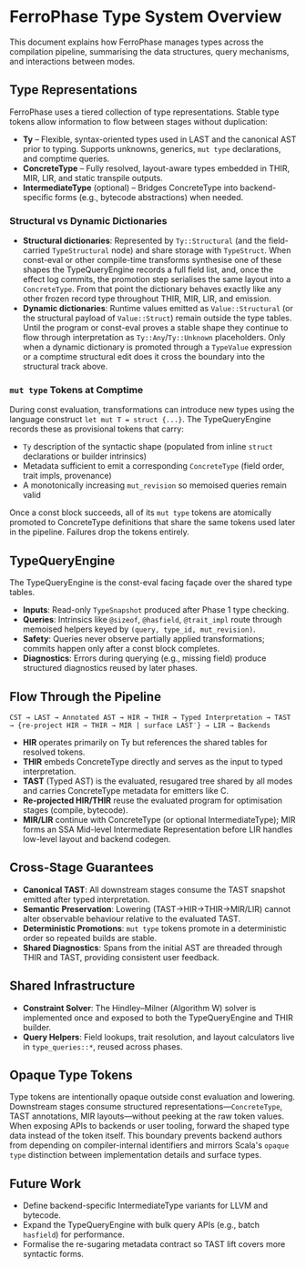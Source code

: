 # FerroPhase Type System Overview

This document explains how FerroPhase manages types across the compilation pipeline, summarising the data structures,
query mechanisms, and interactions between modes.

## Type Representations

FerroPhase uses a tiered collection of type representations. Stable type tokens allow information to flow between stages
without duplication:

- **Ty** – Flexible, syntax-oriented types used in LAST and the canonical AST prior to typing. Supports unknowns, generics, `mut type`
  declarations, and comptime queries.
- **ConcreteType** – Fully resolved, layout-aware types embedded in THIR, MIR, LIR, and static transpile outputs.
- **IntermediateType** (optional) – Bridges ConcreteType into backend-specific forms (e.g., bytecode abstractions) when
  needed.

### Structural vs Dynamic Dictionaries

- **Structural dictionaries**: Represented by `Ty::Structural` (and the field-carried `TypeStructural` node) and share storage with `TypeStruct`. When const-eval or other compile-time transforms synthesise one of these shapes the TypeQueryEngine records a full field list, and, once the effect log commits, the promotion step serialises the same layout into a `ConcreteType`. From that point the dictionary behaves exactly like any other frozen record type throughout THIR, MIR, LIR, and emission.
- **Dynamic dictionaries**: Runtime values emitted as `Value::Structural` (or the structural payload of `Value::Struct`) remain outside the type tables. Until the program or const-eval proves a stable shape they continue to flow through interpretation as `Ty::Any`/`Ty::Unknown` placeholders. Only when a dynamic dictionary is promoted through a `TypeValue` expression or a comptime structural edit does it cross the boundary into the structural track above.

### `mut type` Tokens at Comptime

During const evaluation, transformations can introduce new types using the language construct `let mut T = struct {...}`.
The TypeQueryEngine records these as provisional tokens that carry:

- `Ty` description of the syntactic shape (populated from inline `struct` declarations or builder intrinsics)
- Metadata sufficient to emit a corresponding `ConcreteType` (field order, trait impls, provenance)
- A monotonically increasing `mut_revision` so memoised queries remain valid

Once a const block succeeds, all of its `mut type` tokens are atomically promoted to ConcreteType definitions that share
the same tokens used later in the pipeline. Failures drop the tokens entirely.

## TypeQueryEngine

The TypeQueryEngine is the const-eval facing façade over the shared type tables.

- **Inputs**: Read-only `TypeSnapshot` produced after Phase 1 type checking.
- **Queries**: Intrinsics like `@sizeof`, `@hasfield`, `@trait_impl` route through memoised helpers keyed by
  `(query, type_id, mut_revision)`.
- **Safety**: Queries never observe partially applied transformations; commits happen only after a const block completes.
- **Diagnostics**: Errors during querying (e.g., missing field) produce structured diagnostics reused by later phases.

## Flow Through the Pipeline

```
CST → LAST → Annotated AST → HIR → THIR → Typed Interpretation → TAST → {re-project HIR → THIR → MIR | surface LAST′} → LIR → Backends
```

- **HIR** operates primarily on Ty but references the shared tables for resolved tokens.
- **THIR** embeds ConcreteType directly and serves as the input to typed interpretation.
- **TAST** (Typed AST) is the evaluated, resugared tree shared by all modes and carries ConcreteType metadata for emitters like C.
- **Re-projected HIR/THIR** reuse the evaluated program for optimisation stages (compile, bytecode).
- **MIR/LIR** continue with ConcreteType (or optional IntermediateType); MIR forms an SSA Mid-level Intermediate
  Representation before LIR handles low-level layout and backend codegen.

## Cross-Stage Guarantees

- **Canonical TAST**: All downstream stages consume the TAST snapshot emitted after typed interpretation.
- **Semantic Preservation**: Lowering (TAST→HIR→THIR→MIR/LIR) cannot alter observable behaviour relative to the evaluated TAST.
- **Deterministic Promotions**: `mut type` tokens promote in a deterministic order so repeated builds are stable.
- **Shared Diagnostics**: Spans from the initial AST are threaded through THIR and TAST, providing consistent user feedback.

## Shared Infrastructure

- **Constraint Solver**: The Hindley–Milner (Algorithm W) solver is implemented once and exposed to both the TypeQueryEngine and
  THIR builder.
- **Query Helpers**: Field lookups, trait resolution, and layout calculators live in `type_queries::*`, reused across
  phases.

## Opaque Type Tokens

Type tokens are intentionally opaque outside const evaluation and lowering. Downstream stages consume structured
representations—`ConcreteType`, TAST annotations, MIR layouts—without peeking at the raw token values. When exposing
APIs to backends or user tooling, forward the shaped type data instead of the token itself. This boundary prevents
backend authors from depending on compiler-internal identifiers and mirrors Scala's `opaque type` distinction between
implementation details and surface types.

## Future Work

- Define backend-specific IntermediateType variants for LLVM and bytecode.
- Expand the TypeQueryEngine with bulk query APIs (e.g., batch `hasfield`) for performance.
- Formalise the re-sugaring metadata contract so TAST lift covers more syntactic forms.
